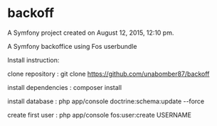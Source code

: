 backoff
=======

A Symfony project created on August 12, 2015, 12:10 pm.

A Symfony backoffice using Fos userbundle

Install instruction:

clone repository : git clone https://github.com/unabomber87/backoff

install dependencies : composer install

install database : php app/console doctrine:schema:update --force

create first user : php app/console fos:user:create USERNAME

